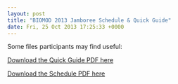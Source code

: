 ```yaml
---
layout: post
title: "BIOMOD 2013 Jamboree Schedule & Quick Guide"
date: Fri, 25 Oct 2013 17:25:33 +0000
---
```


Some files participants may find useful:

[Download the Quick Guide PDF here]("https://db.tt/ciWIi91V")

[Download the Schedule PDF here]("https://db.tt/ZdBDOqJO")